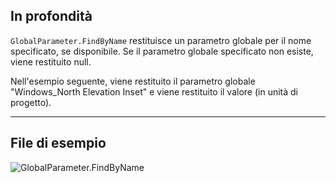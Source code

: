 ## In profondità
`GlobalParameter.FindByName` restituisce un parametro globale per il nome specificato, se disponibile. Se il parametro globale specificato non esiste, viene restituito null.

Nell'esempio seguente, viene restituito il parametro globale "Windows_North Elevation Inset" e viene restituito il valore (in unità di progetto).
___
## File di esempio

![GlobalParameter.FindByName](./Revit.Elements.GlobalParameter.FindByName_img.jpg)
